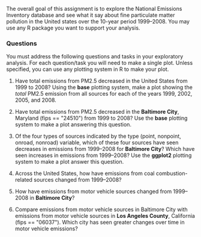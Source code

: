 The overall goal of this assignment is to explore the National Emissions Inventory database and see what it say about fine particulate matter pollution in the United states over the 10-year period 1999–2008. You may use any R package you want to support your analysis.

### Questions

You must address the following questions and tasks in your exploratory analysis. For each question/task you will need to make a single plot. Unless specified, you can use any plotting system in R to make your plot.

1. Have total emissions from PM2.5 decreased in the United States from 1999 to 2008? Using the **base** plotting system, make a plot showing the *total* PM2.5 emission from all sources for each of the years 1999, 2002, 2005, and 2008.

2. Have total emissions from PM2.5 decreased in the **Baltimore City**, Maryland (fips == "24510") from 1999 to 2008? Use the **base** plotting system to make a plot answering this question.

3. Of the four types of sources indicated by the type (point, nonpoint, onroad, nonroad) variable, which of these four sources have seen decreases in emissions from 1999–2008 for **Baltimore City**? Which have seen increases in emissions from 1999–2008? Use the **ggplot2** plotting system to make a plot answer this question.

4. Across the United States, how have emissions from coal combustion-related sources changed from 1999–2008?

5. How have emissions from motor vehicle sources changed from 1999–2008 in **Baltimore City**?

6. Compare emissions from motor vehicle sources in Baltimore City with emissions from motor vehicle sources in **Los Angeles County**, California (fips == "06037"). Which city has seen greater changes over time in motor vehicle emissions? 